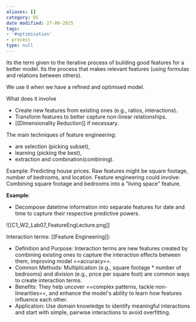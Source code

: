 ```yaml
---
aliases: []
category: DS
date modified: 27-09-2025
tags:
- '#optimisation'
- process
type: null
---
```

Its the term given to the iterative process of building good features for a better model. Its the process that makes relevant features (using formulas and relations between others). 
 
We use it when we have a refined and optimised model.

What does it involve
- Create new features from existing ones (e.g., ratios, interactions).
- Transform features to better capture non-linear relationships.
- [[Dimensionality Reduction]] if necessary.

The main techniques of feature engineering:
- are selection (picking subset), 
- learning (picking the best), 
- extraction and combination(combining).

Example:
Predicting house prices. Raw features might be square footage, number of bedrooms, and location. Feature engineering could involve: Combining square footage and bedrooms into a "living space" feature.

**Example**:
- Decompose datetime information into separate features for date and time to capture their respective predictive powers.


![[C1_W2_Lab07_FeatureEngLecture.png]]

Interaction terms: [[Feature Engineering]]:
- Definition and Purpose: Interaction terms are new features created by combining existing ones to capture the interaction effects between them, improving model ==accuracy==.
- Common Methods: Multiplication (e.g., square footage * number of bedrooms) and division (e.g., price per square foot) are common ways to create interaction terms.
- Benefits: They help uncover ==complex patterns, tackle non-linearities==, and enhance the model's ability to learn how features influence each other.
- Application: Use domain knowledge to identify meaningful interactions and start with simple, pairwise interactions to avoid overfitting.